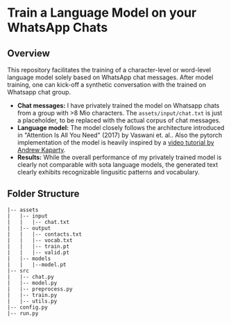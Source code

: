# Train a Language Model on your WhatsApp Chats
## Overview
This repository facilitates the training of a character-level or word-level language model solely based on WhatsApp chat messages. After model training, one can kick-off a synthetic conversation with the trained on Whatsapp chat group. <br>
- <b>Chat messages:</b> I have privately trained the model on Whatsapp chats from a group with >8 Mio characters. The <code>assets/input/chat.txt</code> is just a placeholder, to be replaced with the actual corpus of chat messages.
- <b>Language model:</b>
The model closely follows the architecture introduced in "Attention Is All You Need" (2017) by Vaswani et. al.. Also the pytorch implementation of the model is heavily inspired by a [video tutorial by Andrew Kaparty](https://www.youtube.com/watch?v=kCc8FmEb1nY).
- <b>Results:</b> While the overall performance of my privately trained model is clearly not comparable with sota language models, the generated text clearly exhibits recognizable lingusitic patterns and vocabulary.

## Folder Structure
```
|-- assets
|   |-- input
|   |   |-- chat.txt
|   |-- output
|   |   |-- contacts.txt
|   |   |-- vocab.txt
|   |   |-- train.pt
|   |   |-- valid.pt
|   |-- models
|   |   |--model.pt
|-- src
|   |-- chat.py
|   |-- model.py
|   |-- preprocess.py
|   |-- train.py
|   |-- utils.py
|-- config.py
|-- run.py
```

